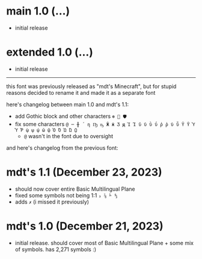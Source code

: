 
# main 1.0 (…)
- initial release

# extended 1.0 (…)
- initial release

<hr>

this font was previously released as "mdt's Minecraft", but for stupid reasons decided to rename it and made it as a separate font

here's changelog between main 1.0 and mdt's 1.1:

- add Gothic block and other characters `❄ 🎣 🛡`
- fix some characters `@ ─ ╫ ´ ƞ Ҧ ҧ Ӂ ӝ Ӡ ԭ Ὶ Ί ῠ ῡ ῢ ΰ ῤ ῥ ῦ ῧ Ῠ Ῡ Ὺ Ύ Ῥ ῲ ῳ ῴ ῶ ῷ Ὸ Ό Ὼ Ώ ῼ`
	- `@` wasn't in the font due to oversight

and here's changelog from the previous font:

# mdt's 1.1 (December 23, 2023)
- should now cover entire Basic Multilingual Plane
- fixed some symbols not being 1:1 `₃ ⅞ ⅟ ↉`
- adds `✗` (i missed it previously)

# mdt's 1.0 (December 21, 2023)
- initial release. should cover most of Basic Multilingual Plane + some mix of symbols. has 2,271 symbols :)
